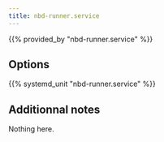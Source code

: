 ```yaml
---
title: nbd-runner.service
---
```


{{% provided_by "nbd-runner.service" %}}

## Options

{{% systemd_unit "nbd-runner.service" %}}

## Additionnal notes

Nothing here.